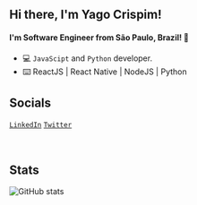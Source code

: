 ## Hi there, I'm Yago Crispim!
#### I'm Software Engineer from São Paulo, Brazil! 👋

- 💻 ```JavaScipt``` and ```Python``` developer.
- ⌨️ ReactJS | React Native | NodeJS | Python
## Socials
<a href="https://www.linkedin.com/in/yago-crispim-66b01619b/" target="blank" rel="noopener noreferrer">```LinkedIn```</a>
<a href="https://twitter.com/Souza_R96" target="blank" rel="noopener noreferrer">```Twitter```</a>

<br />

## Stats 

![GitHub stats](https://github-readme-stats.vercel.app/api?username=YagoCrispim&show_icons=true)
